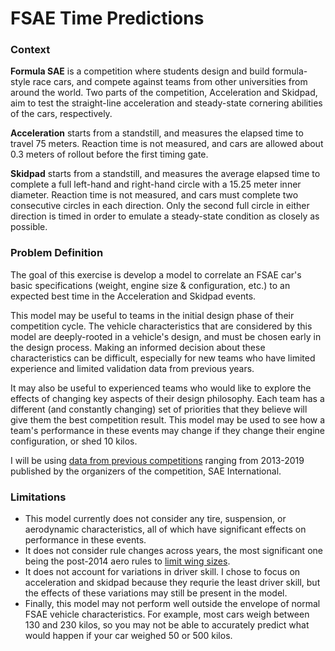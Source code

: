 # FSAE Time Predictions

### Context
**Formula SAE** is a competition where students design and build formula-style race cars, and compete against teams from other universities from around the world.
Two parts of the competition, Acceleration and Skidpad, aim to test the straight-line acceleration and steady-state cornering abilities of the cars, respectively.

**Acceleration** starts from a standstill, and measures the elapsed time to travel 75 meters.
Reaction time is not measured, and cars are allowed about 0.3 meters of rollout before the first timing gate.

**Skidpad** starts from a standstill, and measures the average elapsed time to complete a full left-hand and right-hand circle with a 15.25 meter inner diameter.
Reaction time is not measured, and cars must complete two consecutive circles in each direction. Only the second full circle in either direction is timed
in order to emulate a steady-state condition as closely as possible.

### Problem Definition
The goal of this exercise is develop a model to correlate an FSAE car's basic specifications (weight, engine size & configuration, etc.) to an expected best time
in the Acceleration and Skidpad events.

This model may be useful to teams in the initial design phase of their competition cycle. The vehicle characteristics that are considered by this model are deeply-rooted
in a vehicle's design, and must be chosen early in the design process. Making an informed decision about these characteristics can be difficult,
especially for new teams who have limited experience and limited validation data from previous years.

It may also be useful to experienced teams who would like to explore the effects of changing key aspects of their design philosophy. Each team has a different
(and constantly changing) set of priorities that they believe will give them the best competition result. This model may be used to see how a team's performance
in these events may change if they change their engine configuration, or shed 10 kilos.

I will be using [data from previous competitions](https://www.sae.org/attend/student-events/formula-sae-michigan/awards-results) ranging from 2013-2019
published by the organizers of the competition, SAE International.

### Limitations
- This model currently does not consider any tire, suspension, or aerodynamic characteristics, all of which have significant effects on performance in these events.
- It does not consider rule changes across years, the most significant one being the post-2014 aero rules to
[limit wing sizes](https://lh3.googleusercontent.com/-hC25U7Wc-OA/U3g6hhkxwqI/AAAAAAAASUE/DwGIFiQCG2M/w1303-h869-no/DSC01355.JPG).
- It does not account for variations in driver skill. I chose to focus on acceleration and skidpad because they requrie the least driver skill,
but the effects of these variations may still be present in the model.
- Finally, this model may not perform well outside the envelope of normal FSAE vehicle characteristics. For example, most cars weigh between 130 and 230 kilos,
so you may not be able to accurately predict what would happen if your car weighed 50 or 500 kilos.
